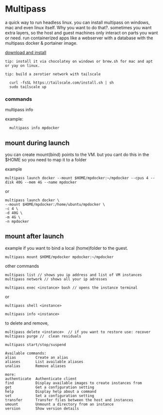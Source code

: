 # Multipass

a quick way to run headless linux. you can install multipass on windows, mac and even linux itself. Why you want to do that?. sometimes you want extra layers, so the host and guest machines only interact on parts you want or need. run containerized apps like a webserver with a database with the multipass docker & portainer image.


[download and install](https://multipass.run/install)

`tip: install it via chocolatey on windows or brew.sh for mac and apt or yay on linux.`

`tip: build a zerotier network with tailscale`

```
  curl -fsSL https://tailscale.com/install.sh | sh
  sudo tailscale up
  ```



### commands

multipass info <instance>

example:

``` 
  multipass info mpdocker
  ```

## mount during launch
  
  you can create mount(bind) points to the VM. but you cant do this in the $HOME so you need to map it to a folder

example 

``` 
multipass launch docker --mount $HOME/mpdocker:~/mpdocker --cpus 4 --disk 40G --mem 4G --name mpdocker 
```

or 

```
multipass launch docker \
--mount $HOME/mpdocker:/home/ubuntu/mpdocker \
-c 4 \
-d 40G \
-m 4G \
-n mpdocker
```


## mount after launch

example if you want to bind a local (home)folder to the guest. 

  ```
  multipass mount $HOME/mpdocker mpdocker:~/mpdocker
  ```

other commands

  ```
  multipass list // shows you ip address and list of VM instances 
  multipass network // shows all your ip adresses 
  ```
   
  ```
  multipass exec <instance> bash // opens the instance terminal 
  ```
  
  or
  
  ```
  multipass shell <instance>
  ```
  
  ```
  multipass info <instance>   
  ```
  
  to delete and remove, 
  ```
  multipass delete <instance>  // if you want to restore use: recover
  multipass purge //  clean residuals  
  ```
  
  ```
  multipass start/stop/suspend
  
  Available commands:
  alias         Create an alias
  aliases       List available aliases
  unalias       Remove aliases

  more:
  authenticate  Authenticate client
  find          Display available images to create instances from
  get           Get a configuration setting
  help          Display help about a command
  set           Set a configuration setting
  transfer      Transfer files between the host and instances
  umount        Unmount a directory from an instance
  version       Show version details  
  
  
  ```

